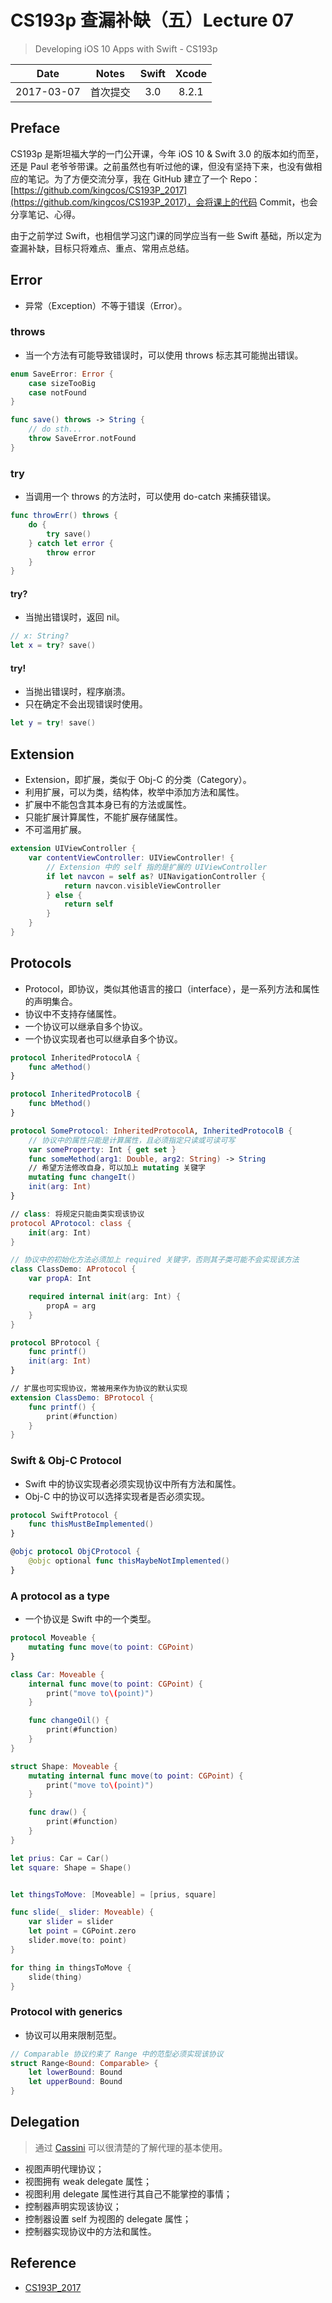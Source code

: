 # CS193p 查漏补缺（五）Lecture 07

> Developing iOS 10 Apps with Swift - CS193p

| Date | Notes | Swift | Xcode |
|:-----:|:-----:|:-----:|:-----:|
| 2017-03-07 | 首次提交 | 3.0 | 8.2.1 |

## Preface

CS193p 是斯坦福大学的一门公开课，今年 iOS 10 & Swift 3.0 的版本如约而至，还是 Paul 老爷爷带课。之前虽然也有听过他的课，但没有坚持下来，也没有做相应的笔记。为了方便交流分享，我在 GitHub 建立了一个 Repo：[https://github.com/kingcos/CS193P_2017](https://github.com/kingcos/CS193P_2017)，会将课上的代码 Commit，也会分享笔记、心得。

由于之前学过 Swift，也相信学习这门课的同学应当有一些 Swift 基础，所以定为查漏补缺，目标只将难点、重点、常用点总结。

## Error

- 异常（Exception）不等于错误（Error）。

### throws

- 当一个方法有可能导致错误时，可以使用 throws 标志其可能抛出错误。

```Swift
enum SaveError: Error {
    case sizeTooBig
    case notFound
}

func save() throws -> String {
    // do sth...
    throw SaveError.notFound
}
```

### try

- 当调用一个 throws 的方法时，可以使用 do-catch 来捕获错误。

```Swift
func throwErr() throws {
    do {
        try save()
    } catch let error {
        throw error
    }
}
```

#### try?

- 当抛出错误时，返回 nil。

```Swift
// x: String?
let x = try? save()
```

#### try!

- 当抛出错误时，程序崩溃。
- 只在确定不会出现错误时使用。

```Swift
let y = try! save()
```
## Extension

- Extension，即扩展，类似于 Obj-C 的分类（Category）。
- 利用扩展，可以为类，结构体，枚举中添加方法和属性。
- 扩展中不能包含其本身已有的方法或属性。
- 只能扩展计算属性，不能扩展存储属性。
- 不可滥用扩展。

```Swift
extension UIViewController {
    var contentViewController: UIViewController! {
        // Extension 中的 self 指的是扩展的 UIViewController
        if let navcon = self as? UINavigationController {
            return navcon.visibleViewController
        } else {
            return self
        }
    }
}
```

## Protocols

- Protocol，即协议，类似其他语言的接口（interface），是一系列方法和属性的声明集合。
- 协议中不支持存储属性。
- 一个协议可以继承自多个协议。
- 一个协议实现者也可以继承自多个协议。

```swift
protocol InheritedProtocolA {
    func aMethod()
}

protocol InheritedProtocolB {
    func bMethod()
}

protocol SomeProtocol: InheritedProtocolA, InheritedProtocolB {
    // 协议中的属性只能是计算属性，且必须指定只读或可读可写
    var someProperty: Int { get set }
    func someMethod(arg1: Double, arg2: String) -> String
    // 希望方法修改自身，可以加上 mutating 关键字
    mutating func changeIt()
    init(arg: Int)
}

// class: 将规定只能由类实现该协议
protocol AProtocol: class {
    init(arg: Int)
}

// 协议中的初始化方法必须加上 required 关键字，否则其子类可能不会实现该方法
class ClassDemo: AProtocol {
    var propA: Int

    required internal init(arg: Int) {
        propA = arg
    }
}

protocol BProtocol {
    func printf()
    init(arg: Int)
}

// 扩展也可实现协议，常被用来作为协议的默认实现
extension ClassDemo: BProtocol {
    func printf() {
        print(#function)
    }
}
```

### Swift & Obj-C Protocol

- Swift 中的协议实现者必须实现协议中所有方法和属性。
- Obj-C 中的协议可以选择实现者是否必须实现。

```Swift
protocol SwiftProtocol {
    func thisMustBeImplemented()
}

@objc protocol ObjCProtocol {
    @objc optional func thisMaybeNotImplemented()
}
```

### A protocol as a type

- 一个协议是 Swift 中的一个类型。

```Swift
protocol Moveable {
    mutating func move(to point: CGPoint)
}

class Car: Moveable {
    internal func move(to point: CGPoint) {
        print("move to\(point)")
    }

    func changeOil() {
        print(#function)
    }
}

struct Shape: Moveable {
    mutating internal func move(to point: CGPoint) {
        print("move to\(point)")
    }

    func draw() {
        print(#function)
    }
}

let prius: Car = Car()
let square: Shape = Shape()


let thingsToMove: [Moveable] = [prius, square]

func slide(_ slider: Moveable) {
    var slider = slider
    let point = CGPoint.zero
    slider.move(to: point)
}

for thing in thingsToMove {
    slide(thing)
}
```

### Protocol with generics

- 协议可以用来限制范型。

```Swift
// Comparable 协议约束了 Range 中的范型必须实现该协议
struct Range<Bound: Comparable> {
    let lowerBound: Bound
    let upperBound: Bound
}
```
## Delegation

> 通过 [Cassini](https://github.com/kingcos/CS193P_2017/tree/master/Cassini) 可以很清楚的了解代理的基本使用。

- 视图声明代理协议；
- 视图拥有 weak delegate 属性；
- 视图利用 delegate 属性进行其自己不能掌控的事情；
- 控制器声明实现该协议；
- 控制器设置 self 为视图的 delegate 属性；
- 控制器实现协议中的方法和属性。

## Reference

- [CS193P_2017](https://github.com/kingcos/CS193P_2017)
